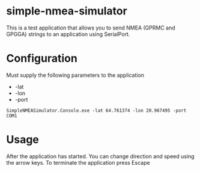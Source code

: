 # simple-nmea-simulator
This is a test application that allows you to send NMEA (GPRMC and GPGGA) strings to an application using SerialPort. 

Configuration
=============
Must supply the following parameters to the application

* -lat <latitude>
* -lon <longitude>
* -port <SerialPort name>

```
SimpleNMEASimulator.Console.exe -lat 64.761374 -lon 20.967495 -port COM1
```

Usage
=====
After the application has started. You can change direction and speed using the arrow keys. To terminate the application press Escape
